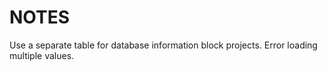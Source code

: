 # NOTES #

Use a separate table for database information block projects. Error loading multiple values.